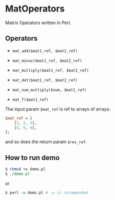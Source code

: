 # MatOperators

Matrix Operators written in Perl.

## Operators

* `mat_add($mat1_ref, $mat2_ref)`

* `mat_minus($mat1_ref, $mat2_ref)`

* `mat_multiply($mat1_ref, $mat2_ref)`

* `mat_dot($mat1_ref, $mat2_ref)`

* `mat_num_multiply($num, $mat1_ref)`

* `mat_T($mat1_ref)`

The input param `$mat_ref` is ref to arrays of arrays:

```perl
$mat_ref = [
    [1, 2, 3],
    [4, 5, 6],
];
```

and so does the return param `$res_ref`.

## How to run demo

```perl
$ chmod +x demo.pl
$ ./demo.pl
```

or

```perl
$ perl -w demo.pl # -w is recommended
```

